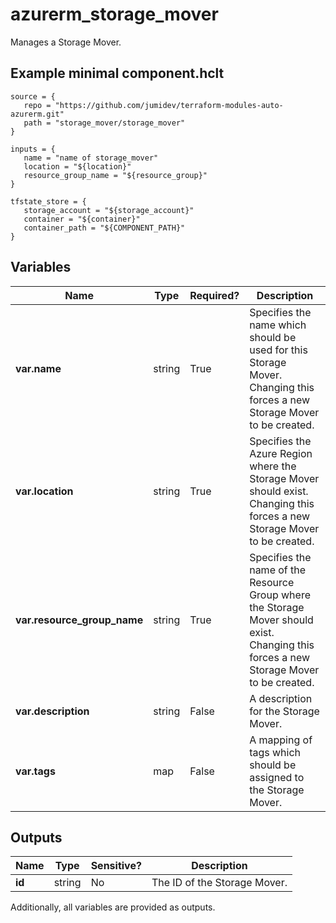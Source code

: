 # azurerm_storage_mover

Manages a Storage Mover.

## Example minimal component.hclt

```hcl
source = {
   repo = "https://github.com/jumidev/terraform-modules-auto-azurerm.git" 
   path = "storage_mover/storage_mover" 
}

inputs = {
   name = "name of storage_mover" 
   location = "${location}" 
   resource_group_name = "${resource_group}" 
}

tfstate_store = {
   storage_account = "${storage_account}" 
   container = "${container}" 
   container_path = "${COMPONENT_PATH}" 
}

```

## Variables

| Name | Type | Required? |  Description |
| ---- | ---- | --------- |  ----------- |
| **var.name** | string | True | Specifies the name which should be used for this Storage Mover. Changing this forces a new Storage Mover to be created. | 
| **var.location** | string | True | Specifies the Azure Region where the Storage Mover should exist. Changing this forces a new Storage Mover to be created. | 
| **var.resource_group_name** | string | True | Specifies the name of the Resource Group where the Storage Mover should exist. Changing this forces a new Storage Mover to be created. | 
| **var.description** | string | False | A description for the Storage Mover. | 
| **var.tags** | map | False | A mapping of tags which should be assigned to the Storage Mover. | 



## Outputs

| Name | Type | Sensitive? | Description |
| ---- | ---- | --------- | --------- |
| **id** | string | No  | The ID of the Storage Mover. | 

Additionally, all variables are provided as outputs.
